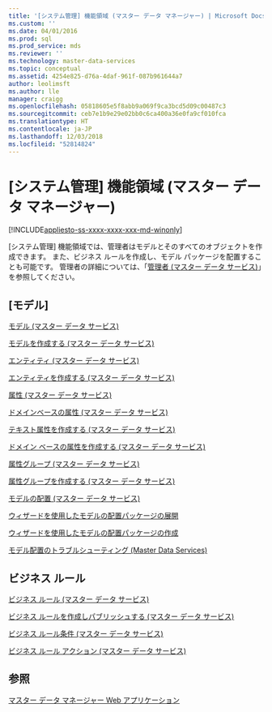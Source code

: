 ```yaml
---
title: '[システム管理] 機能領域 (マスター データ マネージャー) | Microsoft Docs'
ms.custom: ''
ms.date: 04/01/2016
ms.prod: sql
ms.prod_service: mds
ms.reviewer: ''
ms.technology: master-data-services
ms.topic: conceptual
ms.assetid: 4254e825-d76a-4daf-961f-087b961644a7
author: leolimsft
ms.author: lle
manager: craigg
ms.openlocfilehash: 05818605e5f8abb9a069f9ca3bcd5d09c00487c3
ms.sourcegitcommit: ceb7e1b9e29e02bb0c6ca400a36e0fa9cf010fca
ms.translationtype: HT
ms.contentlocale: ja-JP
ms.lasthandoff: 12/03/2018
ms.locfileid: "52814824"
---
```

# <a name="system-administration-functional-area-master-data-manager"></a>[システム管理] 機能領域 (マスター データ マネージャー)

[!INCLUDE[appliesto-ss-xxxx-xxxx-xxx-md-winonly](../includes/appliesto-ss-xxxx-xxxx-xxx-md-winonly.md)]

  [システム管理] 機能領域では、管理者はモデルとそのすべてのオブジェクトを作成できます。 また、ビジネス ルールを作成し、モデル パッケージを配置することも可能です。 管理者の詳細については、「[管理者 (マスター データ サービス)](../master-data-services/administrators-master-data-services.md)」を参照してください。  
  
## <a name="model"></a>[モデル]  
 [モデル (マスター データ サービス)](../master-data-services/models-master-data-services.md)  
  
 [モデルを作成する (マスター データ サービス)](../master-data-services/create-a-model-master-data-services.md)  
  
 [エンティティ (マスター データ サービス)](../master-data-services/entities-master-data-services.md)  
  
 [エンティティを作成する (マスター データ サービス)](../master-data-services/create-an-entity-master-data-services.md)  
  
 [属性 (マスター データ サービス)](../master-data-services/attributes-master-data-services.md)  
  
 [ドメインベースの属性 (マスター データ サービス)](../master-data-services/domain-based-attributes-master-data-services.md)  
  
 [テキスト属性を作成する (マスター データ サービス)](../master-data-services/create-a-text-attribute-master-data-services.md)  
  
 [ドメイン ベースの属性を作成する (マスター データ サービス)](../master-data-services/create-a-domain-based-attribute-master-data-services.md)  
  
 [属性グループ (マスター データ サービス)](../master-data-services/attribute-groups-master-data-services.md)  
  
 [属性グループを作成する (マスター データ サービス)](../master-data-services/create-an-attribute-group-master-data-services.md)  
  
 [モデルの配置 (マスター データ サービス)](../master-data-services/deploying-models-master-data-services.md)  
  
 [ウィザードを使用したモデルの配置パッケージの展開](../master-data-services/deploy-a-model-deployment-package-by-using-the-wizard.md)  
  
 [ウィザードを使用したモデルの配置パッケージの作成](../master-data-services/create-a-model-deployment-package-by-using-the-wizard.md)  
  
 [モデル配置のトラブルシューティング (Master Data Services)](https://social.technet.microsoft.com/wiki/contents/articles/troubleshooting-model-deployment-master-data-services.aspx)  
  
## <a name="business-rules"></a>ビジネス ルール  
 [ビジネス ルール (マスター データ サービス)](../master-data-services/business-rules-master-data-services.md)  
  
 [ビジネス ルールを作成しパブリッシュする (マスター データ サービス)](../master-data-services/create-and-publish-a-business-rule-master-data-services.md)  
  
 [ビジネス ルール条件 (マスター データ サービス)](../master-data-services/business-rule-conditions-master-data-services.md)  
  
 [ビジネス ルール アクション (マスター データ サービス)](../master-data-services/business-rule-actions-master-data-services.md)  
  
## <a name="see-also"></a>参照  
 [マスター データ マネージャー Web アプリケーション](../master-data-services/master-data-manager-web-application.md)  
  
  
